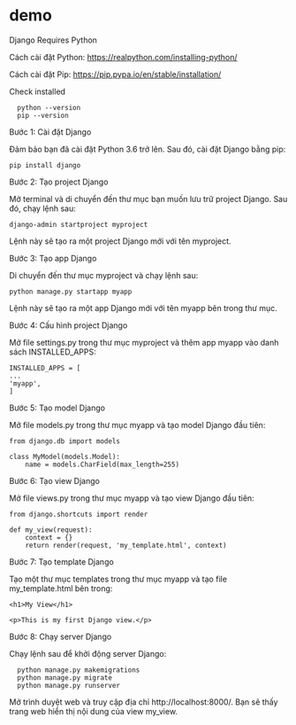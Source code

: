 # demo
Django Requires Python

  Cách cài đặt Python: https://realpython.com/installing-python/
  
  Cách cài đặt Pip: https://pip.pypa.io/en/stable/installation/
  
  Check installed
  
      python --version
      pip --version

Bước 1: Cài đặt Django

  Đảm bảo bạn đã cài đặt Python 3.6 trở lên. Sau đó, cài đặt Django bằng pip:

    pip install django

Bước 2: Tạo project Django

  Mở terminal và di chuyển đến thư mục bạn muốn lưu trữ project Django. Sau đó, chạy lệnh sau:

    django-admin startproject myproject

  Lệnh này sẽ tạo ra một project Django mới với tên myproject.

Bước 3: Tạo app Django

  Di chuyển đến thư mục myproject và chạy lệnh sau:

    python manage.py startapp myapp

  Lệnh này sẽ tạo ra một app Django mới với tên myapp bên trong thư mục.

Bước 4: Cấu hình project Django

  Mở file settings.py trong thư mục myproject và thêm app myapp vào danh sách INSTALLED_APPS:

    INSTALLED_APPS = [
    ...
    'myapp',
    ]

Bước 5: Tạo model Django

  Mở file models.py trong thư mục myapp và tạo model Django đầu tiên:

    from django.db import models

    class MyModel(models.Model):
        name = models.CharField(max_length=255)
        
Bước 6: Tạo view Django

  Mở file views.py trong thư mục myapp và tạo view Django đầu tiên:

    from django.shortcuts import render

    def my_view(request):
        context = {}
        return render(request, 'my_template.html', context)

Bước 7: Tạo template Django

  Tạo một thư mục templates trong thư mục myapp và tạo file my_template.html bên trong:

    <h1>My View</h1>

    <p>This is my first Django view.</p>

Bước 8: Chạy server Django

  Chạy lệnh sau để khởi động server Django:

      python manage.py makemigrations
      python manage.py migrate      
      python manage.py runserver
      
  Mở trình duyệt web và truy cập địa chỉ http://localhost:8000/. Bạn sẽ thấy trang web hiển thị nội dung của view my_view.
